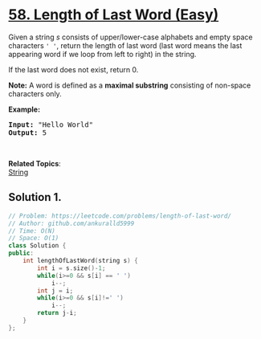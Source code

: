 # [58. Length of Last Word (Easy)](https://leetcode.com/problems/length-of-last-word/)

<p>Given a string <i>s</i> consists of upper/lower-case alphabets and empty space characters <code>' '</code>, return the length of last word (last word means the last appearing word if we loop from left to right) in the string.</p>

<p>If the last word does not exist, return 0.</p>

<p><b>Note:</b> A word is defined as a <strong>maximal substring</strong> consisting&nbsp;of non-space characters only.</p>

<p><b>Example:</b></p>

<pre><b>Input:</b> "Hello World"
<b>Output:</b> 5
</pre>

<p>&nbsp;</p>


**Related Topics**:  
[String](https://leetcode.com/tag/string/)

## Solution 1.

```cpp
// Problem: https://leetcode.com/problems/length-of-last-word/
// Author: github.com/ankuralld5999
// Time: O(N)
// Space: O(1)
class Solution {
public:
    int lengthOfLastWord(string s) {
        int i = s.size()-1;
        while(i>=0 && s[i] == ' ')
            i--;
        int j = i;
        while(i>=0 && s[i]!=' ')
            i--;
        return j-i;
    }
};
```
